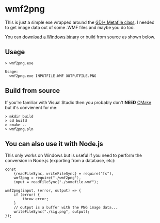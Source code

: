 # wmf2png

This is just a simple exe wrapped around the [GDI+ Metafile class](https://msdn.microsoft.com/en-us/library/windows/desktop/ms536391(v=vs.85).aspx). I needed to get image data out of some .WMF files and maybe you do too.

You can [download a Windows binary](https://us-east.manta.joyent.com/tpaul/public/windows/wmf2png.zip) or build from source as shown below.

## Usage

```
> wmf2png.exe

Usage:
  wmf2png.exe INPUTFILE.WMF OUTPUTFILE.PNG
```

## Build from source

If you're familiar with Visual Studio then you probably don't **NEED** [CMake](https://cmake.org/download/) but it's convienent for me:

```
> mkdir build
> cd build
> cmake ..
> wmf2png.sln
```

## You can also use it with Node.js

This only works on Windows but is useful if you need to perform the conversion in Node.js (exporting from a database, etc):

```
const
    {readFileSync, writeFileSync} = require("fs"),
    wmf2png = require("./wmf2png"),
    input = readFileSync("./somefile.wmf");

wmf2png(input, (error, output) => {
    if (error) {
        throw error;
    }
    // output is a buffer with the PNG image data...
    writeFileSync("./sig.png", output);
});
```
